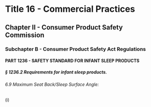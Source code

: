 
# Title 16 - Commercial Practices
## Chapter II - Consumer Product Safety Commission
### Subchapter B - Consumer Product Safety Act Regulations
#### PART 1236 - SAFETY STANDARD FOR INFANT SLEEP PRODUCTS
##### § 1236.2 Requirements for infant sleep products.
###### 6.9 Maximum Seat Back/Sleep Surface Angle:

(i)
